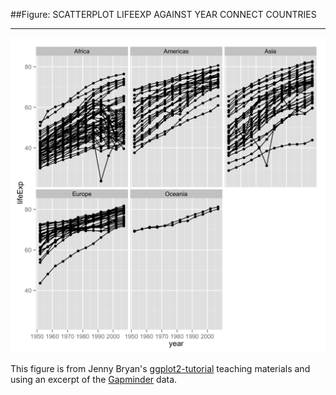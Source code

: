 ##Figure: SCATTERPLOT LIFEEXP AGAINST YEAR CONNECT COUNTRIES
***
![`0017_scatterplot-lifeexp-against-year-connect-countries`](0017_scatterplot-lifeexp-against-year-connect-countries.png)

This figure is from Jenny Bryan's [ggplot2-tutorial](https://github.com/jennybc/ggplot2-tutorial) teaching materials and using an excerpt of the [Gapminder](https://github.com/jennybc/gapminder) data.
